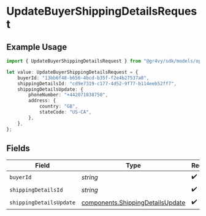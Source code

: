 # UpdateBuyerShippingDetailsRequest

## Example Usage

```typescript
import { UpdateBuyerShippingDetailsRequest } from "@gr4vy/sdk/models/operations";

let value: UpdateBuyerShippingDetailsRequest = {
    buyerId: "13bb6f48-b656-4bcd-b35f-f2e4b27537a8",
    shippingDetailsId: "cd9e7319-c177-4d52-9f77-b114eeb52ff7",
    shippingDetailsUpdate: {
        phoneNumber: "+442071838750",
        address: {
            country: "GB",
            stateCode: "US-CA",
        },
    },
};
```

## Fields

| Field                                                                                | Type                                                                                 | Required                                                                             | Description                                                                          |
| ------------------------------------------------------------------------------------ | ------------------------------------------------------------------------------------ | ------------------------------------------------------------------------------------ | ------------------------------------------------------------------------------------ |
| `buyerId`                                                                            | *string*                                                                             | :heavy_check_mark:                                                                   | N/A                                                                                  |
| `shippingDetailsId`                                                                  | *string*                                                                             | :heavy_check_mark:                                                                   | N/A                                                                                  |
| `shippingDetailsUpdate`                                                              | [components.ShippingDetailsUpdate](../../models/components/shippingdetailsupdate.md) | :heavy_check_mark:                                                                   | N/A                                                                                  |